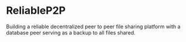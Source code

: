 # ReliableP2P
Building a reliable decentralized peer to peer file sharing platform with a database peer serving as a backup to all files shared.
